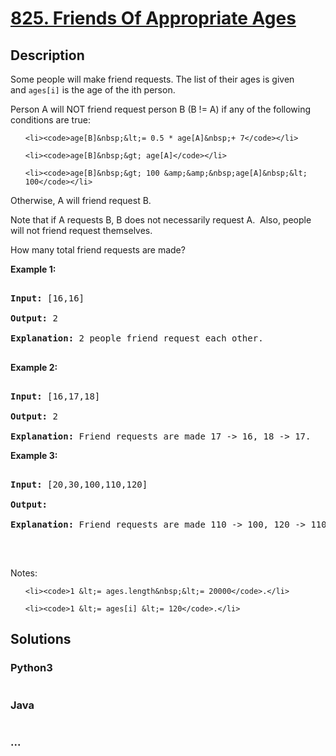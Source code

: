 # [825. Friends Of Appropriate Ages](https://leetcode.com/problems/friends-of-appropriate-ages)

## Description
<p>Some people will make friend requests. The&nbsp;list of their ages is given and&nbsp;<code>ages[i]</code>&nbsp;is the age of the&nbsp;ith person.&nbsp;</p>



<p>Person A will NOT friend request person B (B != A) if any of the following conditions are true:</p>



<ul>

	<li><code>age[B]&nbsp;&lt;= 0.5 * age[A]&nbsp;+ 7</code></li>

	<li><code>age[B]&nbsp;&gt; age[A]</code></li>

	<li><code>age[B]&nbsp;&gt; 100 &amp;&amp;&nbsp;age[A]&nbsp;&lt; 100</code></li>

</ul>



<p>Otherwise, A will friend request B.</p>



<p>Note that if&nbsp;A requests B, B does not necessarily request A.&nbsp; Also, people will not friend request themselves.</p>



<p>How many total friend requests are made?</p>



<p><strong>Example 1:</strong></p>



<pre>

<strong>Input: </strong>[16,16]

<strong>Output: </strong>2

<strong>Explanation: </strong>2 people friend request each other.

</pre>



<p><strong>Example 2:</strong></p>



<pre>

<strong>Input: </strong>[16,17,18]

<strong>Output: </strong>2

<strong>Explanation: </strong>Friend requests are made 17 -&gt; 16, 18 -&gt; 17.</pre>



<p><strong>Example 3:</strong></p>



<pre>

<strong>Input: </strong>[20,30,100,110,120]

<strong>Output: </strong>

<strong>Explanation: </strong>Friend requests are made 110 -&gt; 100, 120 -&gt; 110, 120 -&gt; 100.

</pre>



<p>&nbsp;</p>



<p>Notes:</p>



<ul>

	<li><code>1 &lt;= ages.length&nbsp;&lt;= 20000</code>.</li>

	<li><code>1 &lt;= ages[i] &lt;= 120</code>.</li>

</ul>




## Solutions


<!-- tabs:start -->

### **Python3**

```python

```

### **Java**

```java

```

### **...**
```

```

<!-- tabs:end -->